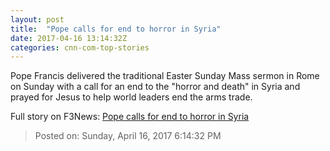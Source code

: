 ```yaml
---
layout: post
title:  "Pope calls for end to horror in Syria"
date: 2017-04-16 13:14:32Z
categories: cnn-com-top-stories
---
```


Pope Francis delivered the traditional Easter Sunday Mass sermon in Rome on Sunday with a call for an end to the "horror and death" in Syria and prayed for Jesus to help world leaders end the arms trade.


Full story on F3News: [Pope calls for end to horror in Syria](http://www.f3nws.com/n/CDSCKH)

> Posted on: Sunday, April 16, 2017 6:14:32 PM
